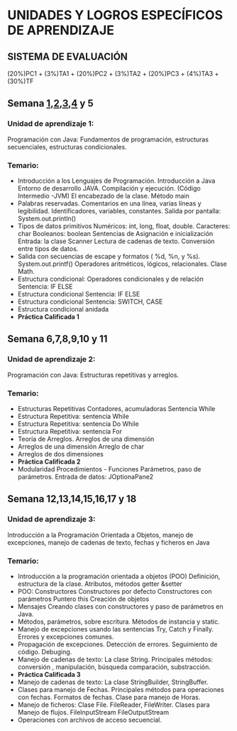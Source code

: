 <h1>UNIDADES Y LOGROS ESPECÍFICOS DE APRENDIZAJE</h1>

<h2>SISTEMA DE EVALUACIÓN</h2>
<p>(20%)PC1 + (3%)TA1 + (20%)PC2 + (3%)TA2 + (20%)PC3 + (4%)TA3 + (30%)TF </p>



<h2>Semana <a href="https://github.com/Leo-Spj/UTP-Java-Teoria/tree/master/src/Semana1">1</a>,<a href="https://github.com/Leo-Spj/UTP-Java-Teoria/tree/master/src/Semana2">2</a>,<a href="https://github.com/Leo-Spj/UTP-Java-Teoria/tree/master/src/Semana3">3</a>,<a href="https://github.com/Leo-Spj/UTP-Java-Teoria/tree/master/src/Semana4">4</a> y 5</h2>
<h3>Unidad de aprendizaje 1:</h3>
<p>Programación con Java: Fundamentos de programación, estructuras secuenciales, estructuras condicionales.</p>
<h3>Temario:</h3>

<ul>
    <li>Introducción a los Lenguajes de Programación. Introducción a Java Entorno de desarrollo JAVA. Compilación y ejecución. (Código Intermedio -JVM) El encabezado de la clase. Método main</li>
    <li>Palabras reservadas. Comentarios en una línea, varias líneas y legibilidad. Identificadores, variables, constantes. Salida por pantalla: System.out.println()</li>
    <li>Tipos de datos primitivos Numéricos: int, long, float, double. Caracteres: char Booleanos: boolean Sentencias de Asignación e inicialización Entrada: la clase Scanner Lectura de cadenas de texto. Conversión entre tipos de datos.</li>
    <li>Salida con secuencias de escape y formatos ( %d, %n, y %s). System.out.printf() Operadores aritméticos, lógicos, relacionales. Clase Math.</li>
    <li>Estructura condicional: Operadores condicionales y de relación Sentencia: IF ELSE</li>
    <li>Estructura condicional Sentencia: IF ELSE</li>
    <li>Estructura condicional Sentencia: SWITCH, CASE</li>
    <li>Estructura condicional anidada</li>
    <li><strong>Práctica Calificada 1</strong></li>
</ul>




<h2>Semana 6,7,8,9,10 y 11</h2>
<h3>Unidad de aprendizaje 2:</h3>
<p>Programación con Java: Estructuras repetitivas y arreglos.</p>
<h3>Temario:</h3>

<ul>
    <li>Estructuras Repetitivas Contadores, acumuladoras Sentencia While</li>
    <li>Estructura Repetitiva: sentencia While</li>
    <li>Estructura Repetitiva: sentencia Do While</li>
    <li>Estructura Repetitiva: sentencia For</li>
    <li>Teoría de Arreglos. Arreglos de una dimensión</li>
    <li>Arreglos de una dimensión Arreglo de char</li>
    <li>Arreglos de dos dimensiones</li>
    <li><strong>Práctica Calificada 2</strong></li>
    <li>Modularidad Procedimientos - Funciones Parámetros, paso de parámetros. Entrada de datos: JOptionaPane2</li>
</ul>




<h2>Semana  12,13,14,15,16,17 y 18</h2>
<h3>Unidad de aprendizaje 3:</h3>
<p>Introducción a la Programación Orientada a Objetos, manejo de excepciones, manejo de cadenas de texto, fechas y ficheros en Java</p>
<h3>Temario:</h3>

<ul>
    <li>Introducción a la programación orientada a objetos (POO) Definición, estructura de la clase. Atributos, métodos getter &setter</li>
    <li>POO: Constructores Constructores por defecto Constructores con parámetros Puntero this Creación de objetos</li>
    <li>Mensajes Creando clases con constructores y paso de parámetros en Java.</li>
    <li>Métodos, parámetros, sobre escritura. Métodos de instancia y static.</li>
    <li>Manejo de excepciones usando las sentencias Try, Catch y Finally. Errores y excepciones comunes.</li>
    <li>Propagación de excepciones. Detección de errores. Seguimiento de código. Debuging.</li>
    <li>Manejo de cadenas de texto: La clase String. Principales métodos: conversión , manipulación, búsqueda comparación, substracción.</li>
    <li><strong>Práctica Calificada 3</strong></li>
    <li>Manejo de cadenas de texto: La clase StringBuilder, StringBuffer.</li>
    <li>Clases para manejo de Fechas. Principales métodos para operaciones con fechas. Formatos de fechas. Clase para manejo de Horas.</li>
    <li>Manejo de ficheros: Clase File. FileReader, FileWriter. Clases para Manejo de flujos. FileInputStream FileOutputStream</li>
    <li>Operaciones con archivos de acceso secuencial.</li>
   
